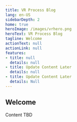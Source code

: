 ```yaml
---
title: VR Process Blog
lang: en-US
sidebarDepth: 2
home: true
heroImage: /images/vrhero.png
heroText: VR Process Blog
tagline: Welcome
actionText: null
actionLink: null
features:
- title: null
  details: null
- title: Update Content Later
  details: null
- title: Update Content Later
  details: Null
---
```


## Welcome

Content TBD

